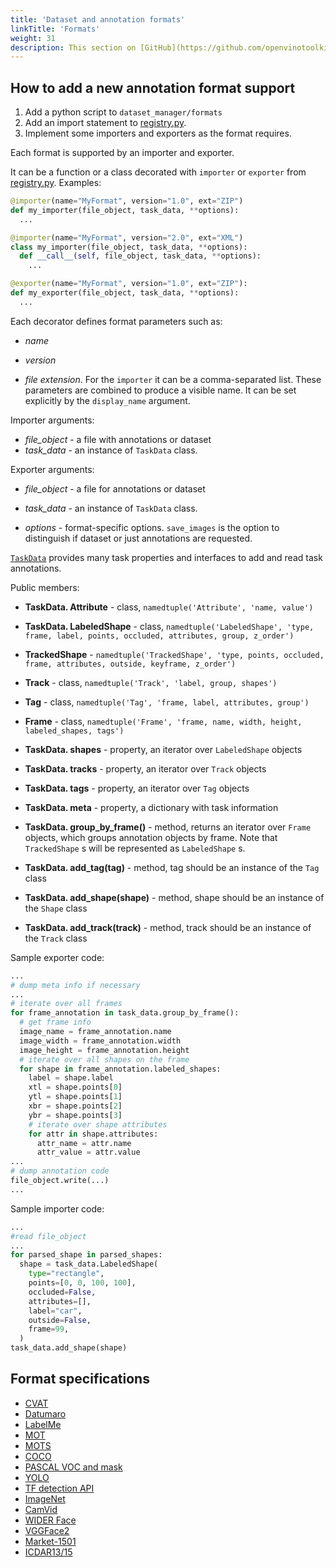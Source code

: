```yaml
---
title: 'Dataset and annotation formats'
linkTitle: 'Formats'
weight: 31
description: This section on [GitHub](https://github.com/openvinotoolkit/cvat/tree/develop/cvat/apps/dataset_manager/formats)
---
```


<!-- lint disable heading-style -->

## How to add a new annotation format support<a id="how-to-add"></a>

1. Add a python script to `dataset_manager/formats`
1. Add an import statement to [registry.py](https://github.com/openvinotoolkit/cvat/tree/develop/cvat/apps/dataset_manager/formats/registry.py).
1. Implement some importers and exporters as the format requires.

Each format is supported by an importer and exporter.

It can be a function or a class decorated with
`importer` or `exporter` from [registry.py](https://github.com/openvinotoolkit/cvat/tree/develop/cvat/apps/dataset_manager/formats/registry.py).
Examples:

```python
@importer(name="MyFormat", version="1.0", ext="ZIP")
def my_importer(file_object, task_data, **options):
  ...

@importer(name="MyFormat", version="2.0", ext="XML")
class my_importer(file_object, task_data, **options):
  def __call__(self, file_object, task_data, **options):
    ...

@exporter(name="MyFormat", version="1.0", ext="ZIP"):
def my_exporter(file_object, task_data, **options):
  ...
```

Each decorator defines format parameters such as:

- _name_

- _version_

- _file extension_. For the `importer` it can be a comma-separated list.
  These parameters are combined to produce a visible name. It can be
  set explicitly by the `display_name` argument.

Importer arguments:

- _file_object_ - a file with annotations or dataset
- _task_data_ - an instance of `TaskData` class.

Exporter arguments:

- _file_object_ - a file for annotations or dataset

- _task_data_ - an instance of `TaskData` class.

- _options_ - format-specific options. `save_images` is the option to
  distinguish if dataset or just annotations are requested.

[`TaskData`](https://github.com/openvinotoolkit/cvat/blob/develop/cvat/apps/dataset_manager/bindings.py) provides
many task properties and interfaces to add and read task annotations.

Public members:

- **TaskData. Attribute** - class, `namedtuple('Attribute', 'name, value')`

- **TaskData. LabeledShape** - class, `namedtuple('LabeledShape', 'type, frame, label, points, occluded, attributes, group, z_order')`

- **TrackedShape** - `namedtuple('TrackedShape', 'type, points, occluded, frame, attributes, outside, keyframe, z_order')`

- **Track** - class, `namedtuple('Track', 'label, group, shapes')`

- **Tag** - class, `namedtuple('Tag', 'frame, label, attributes, group')`

- **Frame** - class, `namedtuple('Frame', 'frame, name, width, height, labeled_shapes, tags')`

- **TaskData. shapes** - property, an iterator over `LabeledShape` objects

- **TaskData. tracks** - property, an iterator over `Track` objects

- **TaskData. tags** - property, an iterator over `Tag` objects

- **TaskData. meta** - property, a dictionary with task information

- **TaskData. group_by_frame()** - method, returns
  an iterator over `Frame` objects, which groups annotation objects by frame.
  Note that `TrackedShape` s will be represented as `LabeledShape` s.

- **TaskData. add_tag(tag)** - method,
  tag should be an instance of the `Tag` class

- **TaskData. add_shape(shape)** - method,
  shape should be an instance of the `Shape` class

- **TaskData. add_track(track)** - method,
  track should be an instance of the `Track` class

Sample exporter code:

```python
...
# dump meta info if necessary
...
# iterate over all frames
for frame_annotation in task_data.group_by_frame():
  # get frame info
  image_name = frame_annotation.name
  image_width = frame_annotation.width
  image_height = frame_annotation.height
  # iterate over all shapes on the frame
  for shape in frame_annotation.labeled_shapes:
    label = shape.label
    xtl = shape.points[0]
    ytl = shape.points[1]
    xbr = shape.points[2]
    ybr = shape.points[3]
    # iterate over shape attributes
    for attr in shape.attributes:
      attr_name = attr.name
      attr_value = attr.value
...
# dump annotation code
file_object.write(...)
...
```

Sample importer code:

```python
...
#read file_object
...
for parsed_shape in parsed_shapes:
  shape = task_data.LabeledShape(
    type="rectangle",
    points=[0, 0, 100, 100],
    occluded=False,
    attributes=[],
    label="car",
    outside=False,
    frame=99,
  )
task_data.add_shape(shape)
```

## Format specifications

- [CVAT](format-cvat)
- [Datumaro](format-datumaro)
- [LabelMe](format-labelme)
- [MOT](format-mot)
- [MOTS](format-mots)
- [COCO](format-coco)
- [PASCAL VOC and mask](format-voc)
- [YOLO](format-yolo)
- [TF detection API](format-tfrecord)
- [ImageNet](format-imagenet)
- [CamVid](format-camvid)
- [WIDER Face](format-widerface)
- [VGGFace2](format-vggface2)
- [Market-1501](format-market1501)
- [ICDAR13/15](format-icdar)

